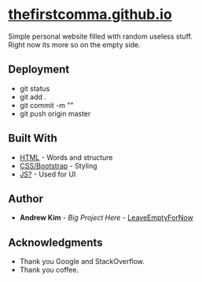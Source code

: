 # [thefirstcomma.github.io](thefirstcomma.github.io)

Simple personal website filled with random useless stuff. <br/>
Right now its more so on the empty side.

## Deployment

* git status
* git add .
* git commit -m ""
* git push origin master

## Built With

* [HTML](https://www.w3schools.com/html/default.asp) - Words and structure
* [CSS/Bootstrap](https://www.w3schools.com/css/default.asp) - Styling
* [JS?](https://www.w3schools.com/js/default.asp) - Used for UI

## Author

* **Andrew Kim** - *Big Project Here* - [LeaveEmptyForNow](https://github.com/thefirstcomma)

## Acknowledgments

* Thank you Google and StackOverflow.
* Thank you coffee.
